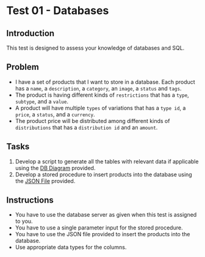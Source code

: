 # Test 01 - Databases

## Introduction

This test is designed to assess your knowledge of databases and SQL.

## Problem

- I have a set of products that I want to store in a database. Each product has a `name`, a `description`, a `category`, an `image`, a `status` and `tags`.
- The product is having different kinds of `restrictions` that has a `type`, `subtype`, and a `value`.
- A product will have multiple `types` of variations that has a `type id`, a `price`, a `status`, and a `currency`.
- The product price will be distributed among different kinds of `distributions` that has a `distribution id` and an `amount`.

## Tasks

1. Develop a script to generate all the tables with relevant data if applicable using the [DB Diagram](DBDiagram.svg) provided.
2. Develop a stored procedure to insert products into the database using the [JSON File](data.json) provided.

## Instructions

- You have to use the database server as given when this test is assigned to you.
- You have to use a single parameter input for the stored procedure.
- You have to use the JSON file provided to insert the products into the database.
- Use appropriate data types for the columns.